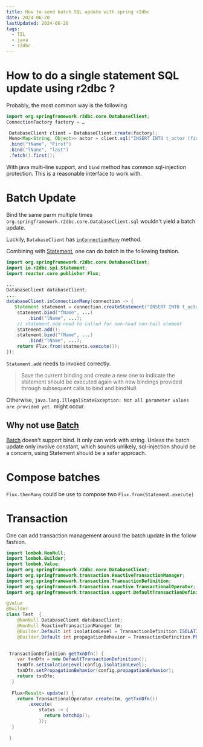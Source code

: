 ```yaml
---
title: How to send batch SQL update with spring r2dbc
date: 2024-06-20
lastUpdated: 2024-06-20
tags:
  - TIL
  - java
  - r2dbc
---
```


# How to do a single statement SQL update using r2dbc ?
Probably, the most common way is the following
```java
import org.springframework.r2dbc.core.DatabaseClient;
ConnectionFactory factory = …

 DatabaseClient client = DatabaseClient.create(factory);
 Mono<Map<String, Object>> actor = client.sql("INSERT INTO t_actor (first_name, last_name ) VALUES (:fName, :lName")
 .bind("fName", "First")
 .bind("lNane", "last")
 .fetch().first();
```

With java multi-line support, and `bind` method has common sql-injection protection. This is a reasonable interface to work with.

# Batch Update

Bind the same parm multiple times  `org.springframework.r2dbc.core.DatabaseClient.sql` wouldn't yield a batch update.

Luckily, `DatabaseClient` has [`inConnectionMany`](https://docs.spring.io/spring-framework/docs/current/javadoc-api/org/springframework/r2dbc/core/ConnectionAccessor.html#inConnectionMany(java.util.function.Function)) method.

Combining with [Statement](https://r2dbc.io/spec/1.0.0.RELEASE/api/io/r2dbc/spi/Statement.html), one can do batch in the following fashion.

```java
import org.springframework.r2dbc.core.DatabaseClient;
import io.r2dbc.spi.Statement;
import reactor.core.publisher.Flux;

...
DatabaseClient databaseClient;
....
databaseClient.inConnectionMany(connection -> {
   Statement statement = connection.createStatement("INSERT INTO t_actor (first_name, last_name ) VALUES (?fName, ?lName"));
    statement.bind("fName", ...)
        .bind("lName", ...);
    // statement.add need to called for non-head non-tail element
    statement.add();
    statement.bind("fName", ...)
        .bind("lName", ...);
    return Flux.from(statments.execute());
});
```

`Statement.add` needs to invoked correctly.
> Save the current binding and create a new one to indicate the statement should be executed again with new bindings provided through subsequent calls to bind and bindNull.

Otherwise, `java.lang.IllegalStateException: Not all parameter values are provided yet.` might occur.
## Why not use [Batch](https://r2dbc.io/spec/1.0.0.RELEASE/api/io/r2dbc/spi/Batch.html)

[Batch](https://r2dbc.io/spec/1.0.0.RELEASE/api/io/r2dbc/spi/Batch.html) doesn't support bind. It only can work with string. Unless the batch update only involve constant, which sounds unlikely, sql-injection should be a concern, using Statement should be a safer approach.


# Compose batches

`Flux.thenMany` could be use to compose two `Flux.from(Statement.execute)`

# Transaction

One can add transaction management around the batch update in the follow fashion.

```java
import lombok.NonNull;
import lombok.Builder;
import lombok.Value;
import org.springframework.r2dbc.core.DatabaseClient;
import org.springframework.transaction.ReactiveTransactionManager;
import org.springframework.transaction.TransactionDefinition;
import org.springframework.transaction.reactive.TransactionalOperator;
import org.springframework.transaction.support.DefaultTransactionDefinition;

@Value
@Builder
class Test  {
    @NonNull DatabaseClient databaseClient;
    @NonNull ReactiveTransactionManager tm;
    @Builder.Default int isolationLevel = TransactionDefinition.ISOLATION_REPEATABLE_READ;
    @Builder.Default int propagationBehavior = TransactionDefinition.PROPAGATION_REQUIRED;
  

 TransactionDefinition getTxnDfn() {
    var txnDfn = new DefaultTransactionDefinition();
    txnDfn.setIsolationLevel(config.isolationLevel);
    txnDfn.setPropagationBehavior(config.propagationBehavior);
    return txnDfn;
  }
  
  Flux<Result> update() {
    return TransactionalOperator.create(tm, getTxnDfn())
        .execute(
            status -> {
              return batchOp();
            });
  }
 
 }
```
